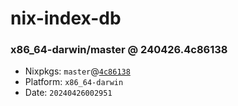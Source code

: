 # nix-index-db
### x86_64-darwin/master @ 240426.4c86138
- Nixpkgs: `master`@[`4c86138`](https://github.com/NixOS/nixpkgs/commit/4c86138ce486d601d956a165e2f7a0fc029a03c1)
- Platform: `x86_64-darwin`
- Date: `20240426002951`

